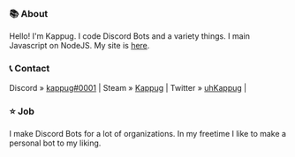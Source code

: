 ### 📚 About
Hello! I'm Kappug. I code Discord Bots and a variety things. I main Javascript on NodeJS. My site is [here](https://kappug.github.io).

### 📞 Contact
Discord » [kappug#0001](https://discord.gg/bdTp5RZUK4) |
Steam » [Kappug](https://steamcommunity.com/id/kappug) |
Twitter » [uhKappug](https://twitter.com/uhKappug) |

### ⭐ Job
I make Discord Bots for a lot of organizations. In my freetime I like to make a personal bot to my liking.

